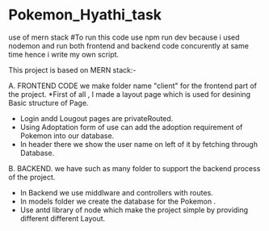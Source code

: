 # Pokemon_Hyathi_task
use of mern stack
#To run this code use
npm run dev 
because i used nodemon and run both frontend and backend code concurently at same time
hence i write my own script.

This project is based on MERN stack:-

A. FRONTEND CODE
we make folder name "client" for the frontend part of the project.
*First of all , I made a layout page which is used for desining Basic structure of
 Page.
* Login andd Lougout pages are privateRouted.
* Using Adoptation form of use can add the adoption requirement of Pokemon into our database.
* In header there we show the user name on left of it by fetching through Database.


B. BACKEND.
we have such as many folder to support the backend process of the project.
* In Backend we use middlware and controllers with routes.
* In models folder we create the database for the Pokemon .
* Use antd library of node which make the project simple by providing different different Layout.

